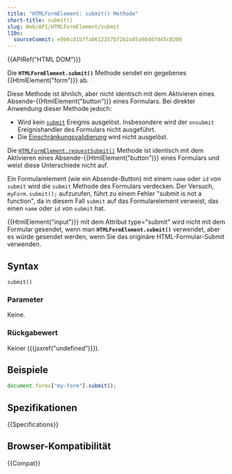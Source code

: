 ```yaml
---
title: "HTMLFormElement: submit() Methode"
short-title: submit()
slug: Web/API/HTMLFormElement/submit
l10n:
  sourceCommit: e9b6cd1b7fa8612257b72b2a85a96dd7d45c0200
---
```


{{APIRef("HTML DOM")}}

Die **`HTMLFormElement.submit()`** Methode sendet ein gegebenes {{HtmlElement("form")}} ab.

Diese Methode ist ähnlich, aber nicht identisch mit dem Aktivieren eines Absende-{{HtmlElement("button")}} eines Formulars. Bei direkter Anwendung dieser Methode jedoch:

- Wird kein [`submit`](/de/docs/Web/API/HTMLFormElement/submit_event) Ereignis ausgelöst. Insbesondere wird der `onsubmit` Ereignishandler des Formulars nicht ausgeführt.
- Die [Einschränkungsvalidierung](/de/docs/Web/HTML/Guides/Constraint_validation) wird nicht ausgelöst.

Die [`HTMLFormElement.requestSubmit()`](/de/docs/Web/API/HTMLFormElement/requestSubmit) Methode ist identisch mit dem Aktivieren eines Absende-{{HtmlElement("button")}} eines Formulars und weist diese Unterschiede nicht auf.

Ein Formularelement (wie ein Absende-Button) mit einem `name` oder `id` von `submit` wird die `submit` Methode des Formulars verdecken. Der Versuch, `myForm.submit();` aufzurufen, führt zu einem Fehler "submit is not a function", da in diesem Fall `submit` auf das Formularelement verweist, das einen `name` oder `id` von `submit` hat.

{{HtmlElement("input")}} mit dem Attribut type="submit" wird nicht mit dem Formular gesendet, wenn man **`HTMLFormElement.submit()`** verwendet, aber es würde gesendet werden, wenn Sie das originäre HTML-Formular-Submit verwenden.

## Syntax

```js-nolint
submit()
```

### Parameter

Keine.

### Rückgabewert

Keiner ({{jsxref("undefined")}}).

## Beispiele

```js
document.forms["my-form"].submit();
```

## Spezifikationen

{{Specifications}}

## Browser-Kompatibilität

{{Compat}}
